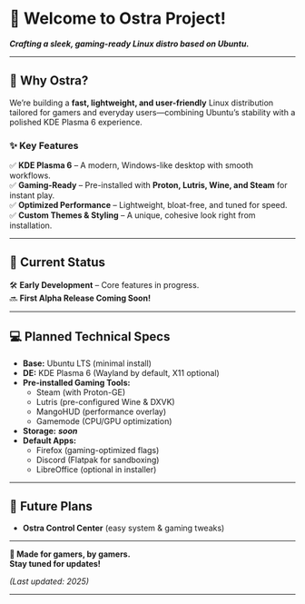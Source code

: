 # **👋 Welcome to Ostra Project!**  

***Crafting a sleek, gaming-ready Linux distro based on Ubuntu.***  

---

## **🚀 Why Ostra?**  
We’re building a **fast, lightweight, and user-friendly** Linux distribution tailored for gamers and everyday users—combining Ubuntu’s stability with a polished KDE Plasma 6 experience.  

### **✨ Key Features**  
✅ **KDE Plasma 6** – A modern, Windows-like desktop with smooth workflows.  
✅ **Gaming-Ready** – Pre-installed with **Proton, Lutris, Wine, and Steam** for instant play.  
✅ **Optimized Performance** – Lightweight, bloat-free, and tuned for speed.  
✅ **Custom Themes & Styling** – A unique, cohesive look right from installation.  

---

## **📌 Current Status**  
🛠️ **Early Development** – Core features in progress.  
🔜 **First Alpha Release Coming Soon!**  

---

## **💻 Planned Technical Specs**  
- **Base:** Ubuntu LTS (minimal install)  
- **DE:** KDE Plasma 6 (Wayland by default, X11 optional)  
- **Pre-installed Gaming Tools:**  
  - Steam (with Proton-GE)  
  - Lutris (pre-configured Wine & DXVK)  
  - MangoHUD (performance overlay)  
  - Gamemode (CPU/GPU optimization)  
- **Storage:** ***soon***
- **Default Apps:**  
  - Firefox (gaming-optimized flags)  
  - Discord (Flatpak for sandboxing)  
  - LibreOffice (optional in installer)  

---

## **🔮 Future Plans**  
- **Ostra Control Center** (easy system & gaming tweaks)  

---

**💙 Made for gamers, by gamers.**  
**Stay tuned for updates!**  

*(Last updated: 2025)*  

---
